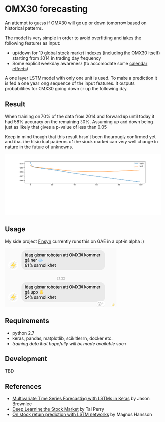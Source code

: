 # OMX30 forecasting

An attempt to guess if OMX30 will go up or down tomorrow based on historical patterns.

The model is very simple in order to avoid overfitting and takes the following features as input:

  - up/down for 19 global stock market indexes (including the OMX30 itself) starting from 2014 in trading day frequency
  - Some explicit weekday awareness (to accomodate some [calendar effects](https://en.wikipedia.org/wiki/Calendar_effect))

A one layer LSTM model with only one unit is used. To make a prediction it is fed a one year long sequence of the input features. It outputs probabilities for OMX30 going down or up the following day.

## Result
When training on 70% of the data from 2014 and forward up until today it had 58% accuracy on the remaining 30%. Assuming up and down being just as likely that gives a p-value of less than 0.05

Keep in mind though that this result hasn't been thourougly confirmed yet and that the historical patterns of the stock market can very well change in nature in the future of unknowns.

![training loss](plots/loss.png)

## Usage
My side project [Finsyn](https://app.finsyn.se) currently runs this on GAE in a opt-in alpha :)

![finsyn screenshot](plots/demo.png)

## Requirements
 - python 2.7 
 - keras, pandas, matplotlib, scikitlearn, docker etc.
 - *training data that hopefully will be made available soon* 

## Development
TBD

## References

- [Multivariate Time Series Forecasting with LSTMs in Keras](https://machinelearningmastery.com/multivariate-time-series-forecasting-lstms-keras/) by Jason Brownlee
- [Deep Learning the Stock Market](https://medium.com/@TalPerry/deep-learning-the-stock-market-df853d139e02) by Tal Perry
- [On stock return prediction with LSTM networks](http://lup.lub.lu.se/luur/download?func=downloadFile&recordOId=8911069&fileOId=8911070) by Magnus Hansson

